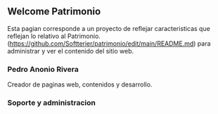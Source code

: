 ## Welcome Patrimonio

Esta pagian corresponde a un proyecto de reflejar caracteristicas que reflejan lo relativo al Patrimonio.
(https://github.com/Softterier/patrimonio/edit/main/README.md) para administrar y ver el contenido del sitio web.

### Pedro Anonio Rivera

Creador de paginas web, contenidos y desarrollo.

### Soporte y administracion



